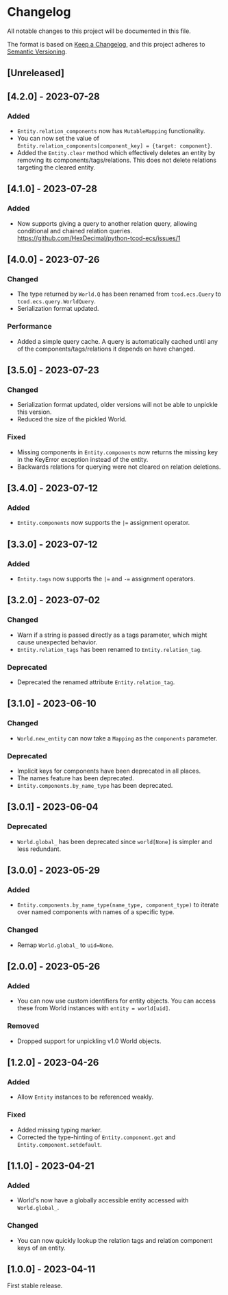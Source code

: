 # Changelog

All notable changes to this project will be documented in this file.

The format is based on [Keep a Changelog](https://keepachangelog.com/en/1.0.0/),
and this project adheres to [Semantic Versioning](https://semver.org/spec/v2.0.0.html).

## [Unreleased]

## [4.2.0] - 2023-07-28
### Added
- `Entity.relation_components` now has `MutableMapping` functionality.
- You can now set the value of `Entity.relation_components[component_key] = {target: component}`.
- Added the `Entity.clear` method which effectively deletes an entity by removing its components/tags/relations.
  This does not delete relations targeting the cleared entity.

## [4.1.0] - 2023-07-28
### Added
- Now supports giving a query to another relation query, allowing conditional and chained relation queries. https://github.com/HexDecimal/python-tcod-ecs/issues/1

## [4.0.0] - 2023-07-26
### Changed
- The type returned by `World.Q` has been renamed from `tcod.ecs.Query` to `tcod.ecs.query.WorldQuery`.
- Serialization format updated.

### Performance
- Added a simple query cache.
  A query is automatically cached until any of the components/tags/relations it depends on have changed.

## [3.5.0] - 2023-07-23
### Changed
- Serialization format updated, older versions will not be able to unpickle this version.
- Reduced the size of the pickled World.

### Fixed
- Missing components in `Entity.components` now returns the missing key in the KeyError exception instead of the entity.
- Backwards relations for querying were not cleared on relation deletions.

## [3.4.0] - 2023-07-12
### Added
- `Entity.components` now supports the `|=` assignment operator.

## [3.3.0] - 2023-07-12
### Added
- `Entity.tags` now supports the `|=` and `-=` assignment operators.

## [3.2.0] - 2023-07-02
### Changed
- Warn if a string is passed directly as a tags parameter, which might cause unexpected behavior.
- `Entity.relation_tags` has been renamed to `Entity.relation_tag`.

### Deprecated
- Deprecated the renamed attribute `Entity.relation_tag`.

## [3.1.0] - 2023-06-10
### Changed
- `World.new_entity` can now take a `Mapping` as the `components` parameter.

### Deprecated
- Implicit keys for components have been deprecated in all places.
- The names feature has been deprecated.
- `Entity.components.by_name_type` has been deprecated.

## [3.0.1] - 2023-06-04
### Deprecated
- `World.global_` has been deprecated since `world[None]` is simpler and less redundant.

## [3.0.0] - 2023-05-29
### Added
- `Entity.components.by_name_type(name_type, component_type)` to iterate over named components with names of a specific type.

### Changed
- Remap `World.global_` to `uid=None`.

## [2.0.0] - 2023-05-26
### Added
- You can now use custom identifiers for entity objects.
  You can access these from World instances with `entity = world[uid]`.

### Removed
- Dropped support for unpickling v1.0 World objects.

## [1.2.0] - 2023-04-26
### Added
- Allow `Entity` instances to be referenced weakly.

### Fixed
- Added missing typing marker.
- Corrected the type-hinting of `Entity.component.get` and `Entity.component.setdefault`.

## [1.1.0] - 2023-04-21
### Added
- World's now have a globally accessible entity accessed with `World.global_`.

### Changed
- You can now quickly lookup the relation tags and relation component keys of an entity.

## [1.0.0] - 2023-04-11
First stable release.
